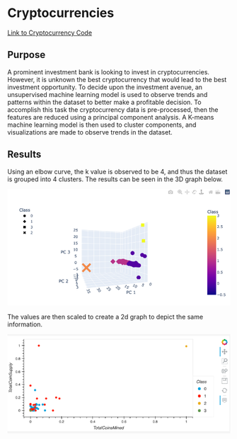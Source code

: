 # Cryptocurrencies

[Link to Cryptocurrency Code](https://github.com/c-geisel/Cryptocurrencies/blob/main/crypto_clustering.ipynb)

## Purpose
A prominent investment bank is looking to invest in cryptocurrencies. However, it is unknown the best cryptocurrency that would lead to the best investment opportunity. To decide upon the investment avenue, an unsupervised machine learning model is used to observe trends and patterns within the dataset to better make a profitable decision. To accomplish this task the cryptocurrency data is pre-processed, then the features are reduced using a principal component analysis. A K-means machine learning model is then used to cluster components, and visualizations are made to observe trends in the dataset. 

## Results 
Using an elbow curve, the k value is observed to be 4, and thus the dataset is grouped into 4 clusters. The results can be seen in the 3D graph below. 

![3d_plot.png](Resources/3d_plot.png)

The values are then scaled to create a 2d graph to depict the same information.

![2d_plot.png](Resources/2d_plot.png)
